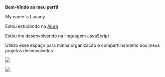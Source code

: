 **Bem-Vindo ao meu perfil**

My name is Lauany

Estou estudando na [Alura](https://www.alura.com)

Estou me desenvolvendo na linguagem JavaScript

Utilizo esse espaço para minha organização e compartilhamento dos meus projetos desenvolvidos 

![](https://media.tenor.com/2H8QP9NJg5YAAAAi/butterfly-insect.gif)

![](https://media.tenor.com/eRGU5l2v-_wAAAAi/cat-meme.gif)






